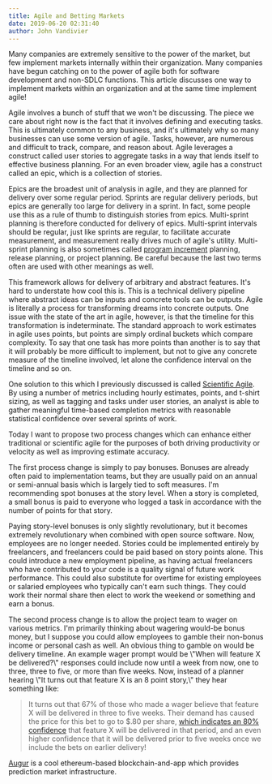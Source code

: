 ```yaml
---
title: Agile and Betting Markets
date: 2019-06-20 02:31:40
author: John Vandivier
---
```




<!-- wp:paragraph -->
<p>Many companies are extremely sensitive to the power of the market, but few implement markets internally within their organization. Many companies have begun catching on to the power of agile both for software development and non-SDLC functions. This article discusses one way to implement markets within an organization and at the same time implement agile!</p>
<!-- /wp:paragraph -->

<!-- wp:paragraph -->
<p>Agile involves a bunch of stuff that we won't be discussing. The piece we care about right now is the fact that it involves defining and executing tasks. This is ultimately common to any business, and it's ultimately why so many businesses can use some version of agile. Tasks, however, are numerous and difficult to track, compare, and reason about. Agile leverages a construct called user stories to aggregate tasks in a way that lends itself to effective business planning. For an even broader view, agile has a construct called an epic, which is a collection of stories.</p>
<!-- /wp:paragraph -->

<!-- wp:paragraph -->
<p>Epics are the broadest unit of analysis in agile, and they are planned for delivery over some regular period. Sprints are regular delivery periods, but epics are generally too large for delivery in a sprint. In fact, some people use this as a rule of thumb to distinguish stories from epics. Multi-sprint planning is therefore conducted for delivery of epics. Multi-sprint intervals should be regular, just like sprints are regular, to facilitate accurate measurement, and measurement really drives much of agile's utility. Multi-sprint planning is also sometimes called <a href=\"https://www.scaledagileframework.com/program-increment/\">program increment</a> planning, release planning, or project planning. Be careful because the last two terms often are used with other meanings as well.</p>
<!-- /wp:paragraph -->

<!-- wp:paragraph -->
<p>This framework allows for delivery of arbitrary and abstract features. It's hard to understate how cool this is. This is a technical delivery pipeline where abstract ideas can be inputs and concrete tools can be outputs. Agile is literally a process for transforming dreams into concrete outputs. One issue with the state of the art in agile, however, is that the timeline for this transformation is indeterminate. The standard approach to work estimates in agile uses points, but points are simply ordinal buckets which compare complexity. To say that one task has more points than another is to say that it will probably be more difficult to implement, but not to give any concrete measure of the timeline involved, let alone the confidence interval on the timeline and so on.</p>
<!-- /wp:paragraph -->

<!-- wp:paragraph -->
<p>One solution to this which I previously discussed is called <a href=\"http://www.afterecon.com/programming/scientific-agile/\">Scientific Agile</a>. By using a number of metrics including hourly estimates, points, and t-shirt sizing, as well as tagging and tasks under user stories, an analyst is able to gather meaningful time-based completion metrics with reasonable statistical confidence over several sprints of work.</p>
<!-- /wp:paragraph -->

<!-- wp:paragraph -->
<p>Today I want to propose two process changes which can enhance either traditional or scientific agile for the purposes of both driving productivity or velocity as well as improving estimate accuracy.</p>
<!-- /wp:paragraph -->

<!-- wp:paragraph -->
<p>The first process change is simply to pay bonuses. Bonuses are already often paid to implementation teams, but they are usually paid on an annual or semi-annual basis which is largely tied to soft measures. I'm recommending spot bonuses at the story level. When a story is completed, a small bonus is paid to everyone who logged a task in accordance with the number of points for that story.</p>
<!-- /wp:paragraph -->

<!-- wp:paragraph -->
<p>Paying story-level bonuses is only slightly revolutionary, but it becomes extremely revolutionary when combined with open source software. Now, employees are no longer needed. Stories could be implemented entirely by freelancers, and freelancers could be paid based on story points alone. This could introduce a new employment pipeline, as having actual freelancers who have contributed to your code is a quality signal of future work performance. This could also substitute for overtime for existing employees or salaried employees who typically can't earn such things. They could work their normal share then elect to work the weekend or something and earn a bonus.</p>
<!-- /wp:paragraph -->

<!-- wp:paragraph -->
<p>The second process change is to allow the project team to wager on various metrics. I'm primarily thinking about wagering would-be bonus money, but I suppose you could allow employees to gamble their non-bonus income or personal cash as well. An obvious thing to gamble on would be delivery timeline. An example wager prompt would be \"When will feature X be delivered?\" responses could include now until a week from now, one to three, three to five, or more than five weeks. Now, instead of a planner hearing \"It turns out that feature X is an 8 point story,\" they hear something like:</p>
<!-- /wp:paragraph -->

<!-- wp:quote -->
<blockquote class=\"wp-block-quote\"><p>It turns out that 67% of those who made a wager believe that feature X will be delivered in three to five weeks. Their demand has caused the price for this bet to go to $.80 per share, <a href=\"https://www.nber.org/papers/w12200.pdf\">which indicates an 80% confidence</a> that feature X will be delivered in that period, and an even higher confidence that it will be delivered prior to five weeks once we include the bets on earlier delivery!</p></blockquote>
<!-- /wp:quote -->

<!-- wp:paragraph -->
<p><a href=\"https://en.wikipedia.org/w/index.php?title=Prediction_market&amp;oldid=902232310#Milestones_in_development_of_modern_electronic_prediction_markets\">Augur</a> is a cool ethereum-based blockchain-and-app which provides prediction market infrastructure.</p>
<!-- /wp:paragraph -->
